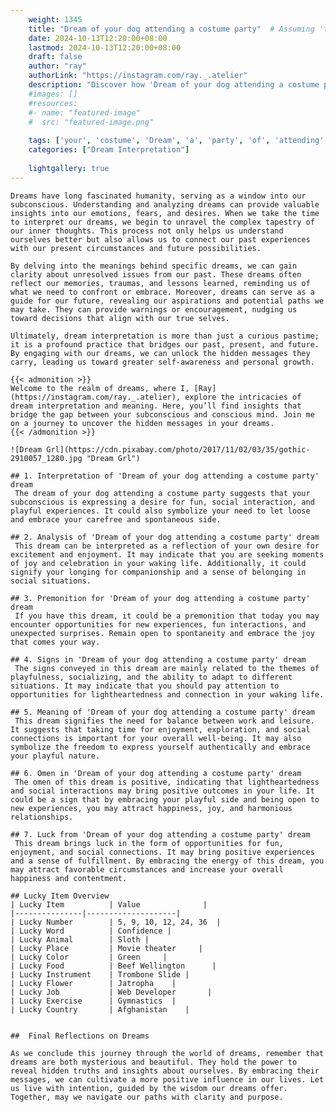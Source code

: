 ```yaml
---
    weight: 1345
    title: "Dream of your dog attending a costume party"  # Assuming 'title' column exists
    date: 2024-10-13T12:20:00+08:00
    lastmod: 2024-10-13T12:20:00+08:00
    draft: false
    author: "ray"
    authorLink: "https://instagram.com/ray._.atelier"
    description: "Discover how 'Dream of your dog attending a costume party' can interpret your future and uncover its significant meanings in your life."
    #images: []
    #resources:
    #- name: "featured-image"
    #  src: "featured-image.png"
    
    tags: ['your', 'costume', 'Dream', 'a', 'party', 'of', 'attending', 'dog']
    categories: ["Dream Interpretation"]
    
    lightgallery: true
---
```

    
    Dreams have long fascinated humanity, serving as a window into our subconscious. Understanding and analyzing dreams can provide valuable insights into our emotions, fears, and desires. When we take the time to interpret our dreams, we begin to unravel the complex tapestry of our inner thoughts. This process not only helps us understand ourselves better but also allows us to connect our past experiences with our present circumstances and future possibilities.
    
    By delving into the meanings behind specific dreams, we can gain clarity about unresolved issues from our past. These dreams often reflect our memories, traumas, and lessons learned, reminding us of what we need to confront or embrace. Moreover, dreams can serve as a guide for our future, revealing our aspirations and potential paths we may take. They can provide warnings or encouragement, nudging us toward decisions that align with our true selves.
    
    Ultimately, dream interpretation is more than just a curious pastime; it is a profound practice that bridges our past, present, and future. By engaging with our dreams, we can unlock the hidden messages they carry, leading us toward greater self-awareness and personal growth.
    
    {{< admonition >}}
    Welcome to the realm of dreams, where I, [Ray](https://instagram.com/ray._.atelier), explore the intricacies of dream interpretation and meaning. Here, you’ll find insights that bridge the gap between your subconscious and conscious mind. Join me on a journey to uncover the hidden messages in your dreams.
    {{< /admonition >}}
    
    ![Dream Grl](https://cdn.pixabay.com/photo/2017/11/02/03/35/gothic-2910057_1280.jpg "Dream Grl")
    
    ## 1. Interpretation of 'Dream of your dog attending a costume party' dream
     The dream of your dog attending a costume party suggests that your subconscious is expressing a desire for fun, social interaction, and playful experiences. It could also symbolize your need to let loose and embrace your carefree and spontaneous side.
    
    ## 2. Analysis of 'Dream of your dog attending a costume party' dream
     This dream can be interpreted as a reflection of your own desire for excitement and enjoyment. It may indicate that you are seeking moments of joy and celebration in your waking life. Additionally, it could signify your longing for companionship and a sense of belonging in social situations.
    
    ## 3. Premonition for 'Dream of your dog attending a costume party' dream
     If you have this dream, it could be a premonition that today you may encounter opportunities for new experiences, fun interactions, and unexpected surprises. Remain open to spontaneity and embrace the joy that comes your way.
    
    ## 4. Signs in 'Dream of your dog attending a costume party' dream
     The signs conveyed in this dream are mainly related to the themes of playfulness, socializing, and the ability to adapt to different situations. It may indicate that you should pay attention to opportunities for lightheartedness and connection in your waking life.
    
    ## 5. Meaning of 'Dream of your dog attending a costume party' dream
     This dream signifies the need for balance between work and leisure. It suggests that taking time for enjoyment, exploration, and social connections is important for your overall well-being. It may also symbolize the freedom to express yourself authentically and embrace your playful nature.
    
    ## 6. Omen in 'Dream of your dog attending a costume party' dream
     The omen of this dream is positive, indicating that lightheartedness and social interactions may bring positive outcomes in your life. It could be a sign that by embracing your playful side and being open to new experiences, you may attract happiness, joy, and harmonious relationships.
    
    ## 7. Luck from 'Dream of your dog attending a costume party' dream
     This dream brings luck in the form of opportunities for fun, enjoyment, and social connections. It may bring positive experiences and a sense of fulfillment. By embracing the energy of this dream, you may attract favorable circumstances and increase your overall happiness and contentment.
    
    ## Lucky Item Overview
    | Lucky Item          | Value              |
    |---------------|--------------------|
    | Lucky Number        | 5, 9, 10, 12, 24, 36  |
    | Lucky Word          | Confidence |
    | Lucky Animal        | Sloth |
    | Lucky Place         | Movie theater     |
    | Lucky Color         | Green     |
    | Lucky Food          | Beef Wellington      |
    | Lucky Instrument    | Trombone Slide |
    | Lucky Flower        | Jatropha    |
    | Lucky Job           | Web Developer       |
    | Lucky Exercise      | Gymnastics  |
    | Lucky Country       | Afghanistan    |
    
    
    ##  Final Reflections on Dreams
    
    As we conclude this journey through the world of dreams, remember that dreams are both mysterious and beautiful. They hold the power to reveal hidden truths and insights about ourselves. By embracing their messages, we can cultivate a more positive influence in our lives. Let us live with intention, guided by the wisdom our dreams offer. Together, may we navigate our paths with clarity and purpose.
    
